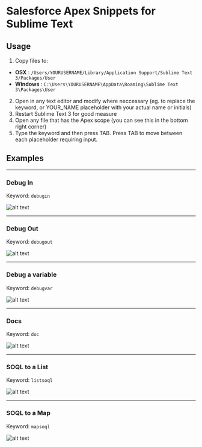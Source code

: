 # Salesforce Apex Snippets for Sublime Text

## Usage

1. Copy files to:
  * **OSX** : ```/Users/YOURUSERNAME/Library/Application Support/Sublime Text 3/Packages/User```
  * **Windows** : ```C:\Users\YOURUSERNAME\AppData\Roaming\Sublime Text 3\Packages\User```
2. Open in any text editor and modify where neccessary (eg. to replace the keyword, or YOUR_NAME placeholder with your actual name or initials)
3. Restart Sublime Text 3 for good measure
4. Open any file that has the Apex scope (you can see this in the bottom right corner)
5. Type the keyword and then press TAB. Press TAB to move between each placeholder requiring input.



## Examples

---

### Debug In

Keyword: `debugin`

![alt text](https://user-images.githubusercontent.com/1554713/27648656-261069ee-5c27-11e7-9e6e-3acee4d9c2c9.gif "Debug In")

---


### Debug Out

Keyword: `debugout`

![alt text](https://user-images.githubusercontent.com/1554713/27648654-260da5f6-5c27-11e7-97b9-c8013296f2bd.gif "Debug In")

---


### Debug a variable

Keyword: `debugvar`

![alt text](https://user-images.githubusercontent.com/1554713/27648653-260a95be-5c27-11e7-8fb7-cad1a9826dfa.gif "Debug In")

---


### Docs

Keyword: `doc`

![alt text](https://user-images.githubusercontent.com/1554713/27648655-260f4820-5c27-11e7-9506-89c4b0b68e66.gif "Debug In")

---


### SOQL to a List

Keyword: `listsoql`

![alt text](https://user-images.githubusercontent.com/1554713/27648657-26162f6e-5c27-11e7-9b39-91c337b1e915.gif "Debug In")

---


### SOQL to a Map

Keyword: `mapsoql`

![alt text](https://user-images.githubusercontent.com/1554713/27648652-2608d01c-5c27-11e7-866b-8314a925704c.gif "Debug In")

